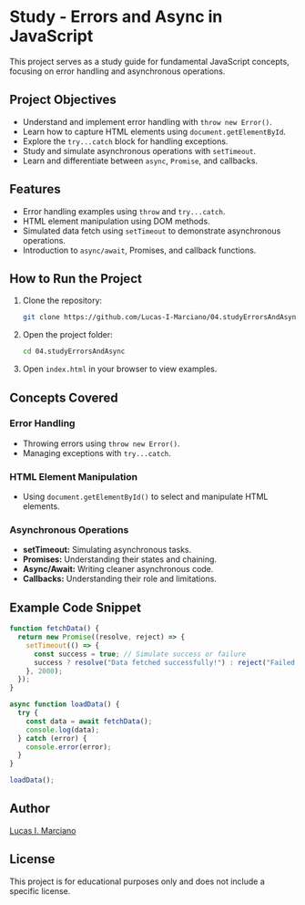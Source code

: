 # Study - Errors and Async in JavaScript

This project serves as a study guide for fundamental JavaScript concepts, focusing on error handling and asynchronous operations.

## Project Objectives
- Understand and implement error handling with `throw new Error()`.
- Learn how to capture HTML elements using `document.getElementById`.
- Explore the `try...catch` block for handling exceptions.
- Study and simulate asynchronous operations with `setTimeout`.
- Learn and differentiate between `async`, `Promise`, and callbacks.

## Features
- Error handling examples using `throw` and `try...catch`.
- HTML element manipulation using DOM methods.
- Simulated data fetch using `setTimeout` to demonstrate asynchronous operations.
- Introduction to `async/await`, Promises, and callback functions.

## How to Run the Project
1. Clone the repository:
   ```bash
   git clone https://github.com/Lucas-I-Marciano/04.studyErrorsAndAsync
   ```
2. Open the project folder:
   ```bash
   cd 04.studyErrorsAndAsync
   ```
3. Open `index.html` in your browser to view examples.

## Concepts Covered
### Error Handling
- Throwing errors using `throw new Error()`.
- Managing exceptions with `try...catch`.

### HTML Element Manipulation
- Using `document.getElementById()` to select and manipulate HTML elements.

### Asynchronous Operations
- **setTimeout:** Simulating asynchronous tasks.
- **Promises:** Understanding their states and chaining.
- **Async/Await:** Writing cleaner asynchronous code.
- **Callbacks:** Understanding their role and limitations.

## Example Code Snippet
```javascript
function fetchData() {
  return new Promise((resolve, reject) => {
    setTimeout(() => {
      const success = true; // Simulate success or failure
      success ? resolve("Data fetched successfully!") : reject("Failed to fetch data.");
    }, 2000);
  });
}

async function loadData() {
  try {
    const data = await fetchData();
    console.log(data);
  } catch (error) {
    console.error(error);
  }
}

loadData();
```

## Author
[Lucas I. Marciano](https://github.com/Lucas-I-Marciano)

## License
This project is for educational purposes only and does not include a specific license.
